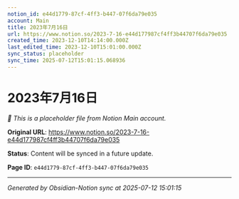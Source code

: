 ```yaml
---
notion_id: e44d1779-87cf-4ff3-b447-07f6da79e035
account: Main
title: 2023年7月16日
url: https://www.notion.so/2023-7-16-e44d177987cf4ff3b44707f6da79e035
created_time: 2023-12-10T14:14:00.000Z
last_edited_time: 2023-12-10T15:01:00.000Z
sync_status: placeholder
sync_time: 2025-07-12T15:01:15.068936
---
```


# 2023年7月16日

*🔄 This is a placeholder file from Notion Main account.*

**Original URL**: https://www.notion.so/2023-7-16-e44d177987cf4ff3b44707f6da79e035

**Status**: Content will be synced in a future update.

**Page ID**: `e44d1779-87cf-4ff3-b447-07f6da79e035`

---

*Generated by Obsidian-Notion sync at 2025-07-12 15:01:15*

